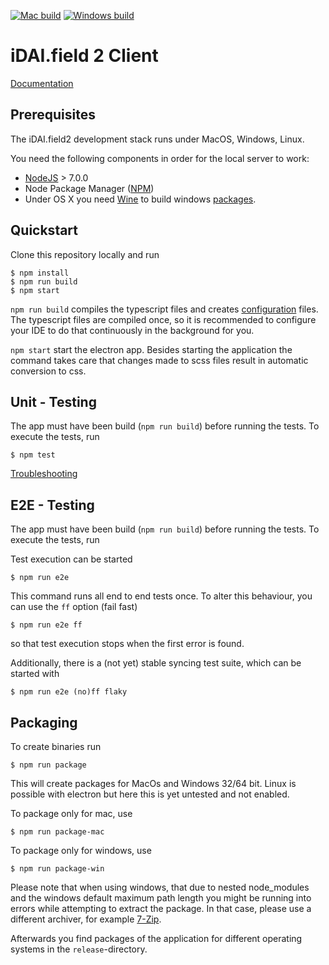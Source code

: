 [![Mac build](https://img.shields.io/travis/dainst/idai-field-client/master.svg?label=mac%20build)](https://travis-ci.org/dainst/idai-field-client)
[![Windows build](https://img.shields.io/appveyor/ci/dainst/idai-field-client/master.svg?label=windows%20build)](https://ci.appveyor.com/project/dainst/idai-field-client)


# iDAI.field 2 Client
   
[Documentation](docs/README.md) 
   
## Prerequisites

The iDAI.field2 development stack runs under MacOS, Windows, Linux. 

You need the following components in order for the local server to work:

* [NodeJS](https://nodejs.org/en/) > 7.0.0
* Node Package Manager ([NPM](https://www.npmjs.com/)) 
* Under OS X you need [Wine](http://www.davidbaumgold.com/tutorials/wine-mac/) to build windows [packages](https://github.com/dainst/idai-field-client/blob/master/README.md#packacking).

## Quickstart

Clone this repository locally and run

```
$ npm install
$ npm run build
$ npm start
```

`npm run build` compiles the typescript files and creates [configuration](config/README.md) files.
The typescript files are compiled once, so it is recommended to configure your IDE to 
do that continuously in the background for you.

`npm start` start the electron app. Besides starting the application the command takes 
care that changes made to scss files result in automatic conversion to css.

## Unit - Testing

The app must have been build (`npm run build`) before running the tests.
To execute the tests, run 

```
$ npm test   
```

[Troubleshooting](docs/unit-test-troubleshooting.md)

## E2E - Testing

The app must have been build (`npm run build`) before running the tests.
To execute the tests, run 

Test execution can be started

```
$ npm run e2e
```

This command runs all end to end tests once. To alter this behaviour, you can use the `ff` option (fail fast)

```
$ npm run e2e ff
```

so that test execution stops when the first error is found. 

Additionally, there is a (not yet) stable syncing test suite, which can be started with

```
$ npm run e2e (no)ff flaky
```

## Packaging

To create binaries run 

```
$ npm run package
```

This will create packages for MacOs and Windows 32/64 bit.
Linux is possible with electron but here this is yet untested and not enabled.

To package only for mac, use

```
$ npm run package-mac
```

To package only for windows, use

```
$ npm run package-win
```

Please note that when using windows, that due to nested node_modules and the 
windows default maximum path length you might be running into errors while attempting
to extract the package. In that case, please use a different archiver, for example [7-Zip](http://www.7-zip.org/download.html).

Afterwards you find packages of the application for different operating systems
in the `release`-directory.
